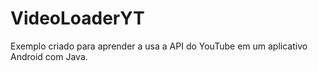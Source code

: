 # VideoLoaderYT

Exemplo criado para aprender a usa a API do YouTube em um aplicativo Android com Java.
